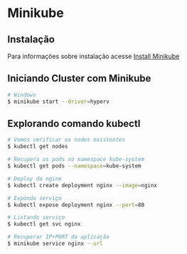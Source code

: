 # Minikube

## Instalação
Para informações sobre instalação acesse [Install Minikube](https://kubernetes.io/docs/tasks/tools/install-minikube/)

## Iniciando Cluster com Minikube
~~~sh
# Windows
$ minikube start --driver=hyperv
~~~

## Explorando comando kubectl

~~~sh
# Vamos verificar os nodes existentes
$ kubectl get nodes

# Recupera os pods no namespace kube-system
$ kubectl get pods --namespace=kube-system

# Deploy do nginx
$ kubectl create deployment nginx --image=nginx

# Expondo serviço
$ kubectl expose deployment nginx --port=80

# Listando serviço
$ kubectl get svc nginx

# Recuperar IP+PORT da aplicação
$ minikube service nginx --url
~~~
